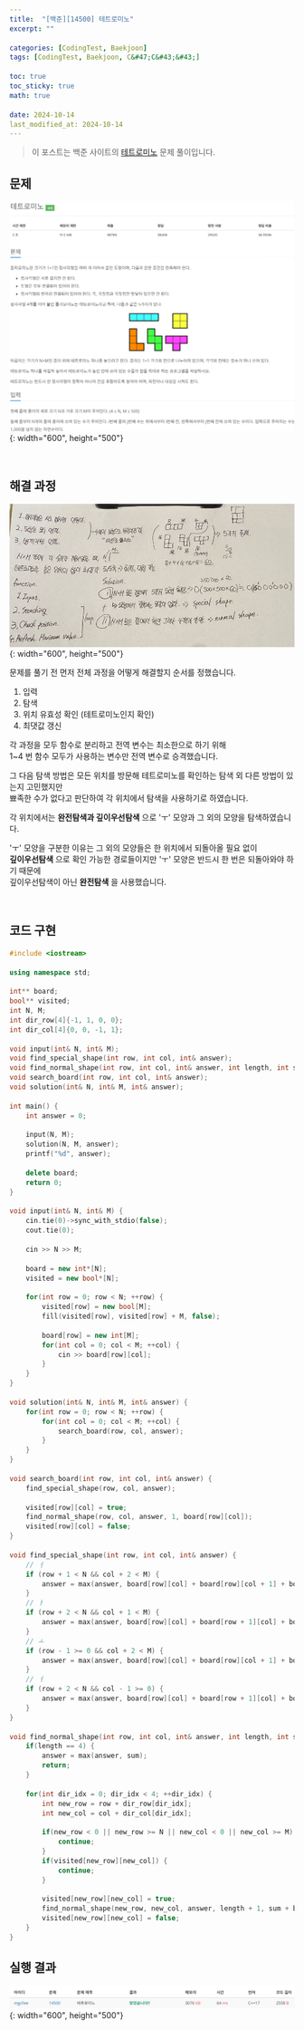 ```yaml
---
title:  "[백준][14500] 테트로미노"
excerpt: ""

categories: [CodingTest, Baekjoon]
tags: [CodingTest, Baekjoon, C&#47;C&#43;&#43;]

toc: true
toc_sticky: true
math: true
 
date: 2024-10-14
last_modified_at: 2024-10-14
---
```


> 이 포스트는 백준 사이트의 [테트로미노](https://www.acmicpc.net/problem/14500) 문제 풀이입니다.  

## 문제

![문제](/assets/img/Boj/테트로미노_문제.png){: width="600", height="500"}  

<br/>

## 해결 과정

![문제](/assets/img/Boj/테트로미노_접근.png){: width="600", height="500"}  

문제를 풀기 전 먼저 전체 과정을 어떻게 해결할지 순서를 정했습니다.  

1. 입력
2. 탐색
3. 위치 유효성 확인 (테트로미노인지 확인)
4. 최댓값 갱신

각 과정을 모두 함수로 분리하고 전역 변수는 최소한으로 하기 위해  
1~4 번 함수 모두가 사용하는 변수만 전역 변수로 승격했습니다.  

그 다음 탐색 방법은 모든 위치를 방문해 테트로미노를 확인하는 탐색 외 다른 방법이 있는지 고민했지만  
뾰족한 수가 없다고 판단하여 각 위치에서 탐색을 사용하기로 하였습니다.  

각 위치에서는 **완전탐색과 깊이우선탐색** 으로 'ㅜ' 모양과 그 외의 모양을 탐색하였습니다.  

'ㅜ' 모양을 구분한 이유는 그 외의 모양들은 한 위치에서 되돌아올 필요 없이  
**깊이우선탐색** 으로 확인 가능한 경로들이지만 'ㅜ' 모양은 반드시 한 번은 되돌아와야 하기 때문에  
깊이우선탐색이 아닌 **완전탐색** 을 사용했습니다.  

<br/>

## 코드 구현

```c++
#include <iostream>

using namespace std;

int** board;
bool** visited;
int N, M;
int dir_row[4]{-1, 1, 0, 0};
int dir_col[4]{0, 0, -1, 1};

void input(int& N, int& M);
void find_special_shape(int row, int col, int& answer);
void find_normal_shape(int row, int col, int& answer, int length, int sum);
void search_board(int row, int col, int& answer);
void solution(int& N, int& M, int& answer);

int main() {
	int answer = 0;
	
	input(N, M);
	solution(N, M, answer);
	printf("%d", answer);

	delete board;
	return 0;
}

void input(int& N, int& M) {
	cin.tie(0)->sync_with_stdio(false);
	cout.tie(0);

	cin >> N >> M;
	
	board = new int*[N];
	visited = new bool*[N];

	for(int row = 0; row < N; ++row) {
		visited[row] = new bool[M];
		fill(visited[row], visited[row] + M, false);

		board[row] = new int[M];
		for(int col = 0; col < M; ++col) {
			cin >> board[row][col];
		}
	}
}

void solution(int& N, int& M, int& answer) {	
	for(int row = 0; row < N; ++row) {
		for(int col = 0; col < M; ++col) {
			search_board(row, col, answer);
		}
	}	
}

void search_board(int row, int col, int& answer) {
	find_special_shape(row, col, answer);

	visited[row][col] = true;
	find_normal_shape(row, col, answer, 1, board[row][col]);
	visited[row][col] = false;
}

void find_special_shape(int row, int col, int& answer) {
	// ㅓ
	if (row + 1 < N && col + 2 < M) {
        answer = max(answer, board[row][col] + board[row][col + 1] + board[row][col + 2] + board[row + 1][col + 1]);
	}
    // ㅏ
    if (row + 2 < N && col + 1 < M) {
        answer = max(answer, board[row][col] + board[row + 1][col] + board[row + 1][col + 1] + board[row + 2][col]);
	}
    // ㅗ
    if (row - 1 >= 0 && col + 2 < M) {
        answer = max(answer, board[row][col] + board[row][col + 1] + board[row][col + 2] + board[row - 1][col + 1]);
	}
    // ㅓ
    if (row + 2 < N && col - 1 >= 0) {
        answer = max(answer, board[row][col] + board[row + 1][col] + board[row + 1][col - 1] + board[row + 2][col]);
	}
}

void find_normal_shape(int row, int col, int& answer, int length, int sum) {
	if(length == 4) {
		answer = max(answer, sum);
		return;
	}

	for(int dir_idx = 0; dir_idx < 4; ++dir_idx) {
		int new_row = row + dir_row[dir_idx];
		int new_col = col + dir_col[dir_idx];

		if(new_row < 0 || new_row >= N || new_col < 0 || new_col >= M) {
			continue;
		}
		if(visited[new_row][new_col]) {
			continue;
		}

		visited[new_row][new_col] = true;
		find_normal_shape(new_row, new_col, answer, length + 1, sum + board[new_row][new_col]);
		visited[new_row][new_col] = false;
	}	
}
```

## 실행 결과

![결과](/assets/img/Boj/테트로미노_결과.png){: width="600", height="500"}  